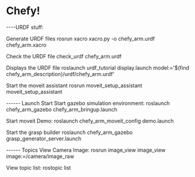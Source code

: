 # Chefy!


----URDF stuff:

Generate URDF files
rosrun xacro xacro.py -o chefy_arm.urdf chefy_arm.xacro

Check the URDF file
check_urdf chefy_arm.urdf

Displays the URDF file
roslaunch urdf_tutorial display.launch model:='$(find chefy_arm_description)/urdf/chefy_arm.urdf'

Start the moveit assistant
rosrun moveit_setup_assistant moveit_setup_assistant


------ Launch Start
Start gazebo simulation environment:
roslaunch chefy_arm_gazebo chefy_arm_bringup.launch

Start moveit Demo:
roslaunch chefy_arm_moveit_config demo.launch

Start the grasp builder
roslaunch chefy_arm_gazebo grasp_generator_server.launch



------ Topics 
View Camera Image:
rosrun image_view image_view image:=/camera/image_raw

View topic list:
rostopic list